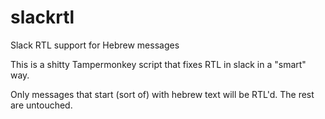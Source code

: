 # slackrtl
Slack RTL support for Hebrew messages

This is a shitty Tampermonkey script that fixes RTL in slack in a "smart" way.

Only messages that start (sort of) with hebrew text will be RTL'd. The rest are untouched.

